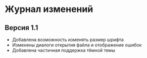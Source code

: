 # Журнал изменений
## Версия 1.1
+ Добавлена возможность изменять размер шрифта
+ Изменены диалоги открытия файла и отображение ошибок
+ Добавлена частичная поддержка тёмной темы